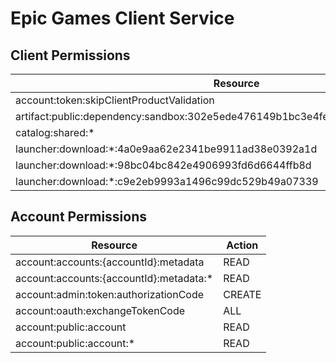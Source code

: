# Epic Games Client Service


## Client Permissions
| Resource | Action |
| -------- | ------ |
| account:token:skipClientProductValidation | ALL |
| artifact:public:dependency:sandbox:302e5ede476149b1bc3e4fe6ae45e50e:artifact:*:ticket | CREATE |
| catalog:shared:* | READ |
| launcher:download:*:4a0e9aa62e2341be9911ad38e0392a1d | READ |
| launcher:download:*:98bc04bc842e4906993fd6d6644ffb8d | READ |
| launcher:download:*:c9e2eb9993a1496c99dc529b49a07339 | READ |

## Account Permissions
| Resource | Action |
| -------- | ------ |
| account:accounts:{accountId}:metadata | READ |
| account:accounts:{accountId}:metadata:* | READ |
| account:admin:token:authorizationCode | CREATE |
| account:oauth:exchangeTokenCode | ALL |
| account:public:account | READ |
| account:public:account:* | READ |

